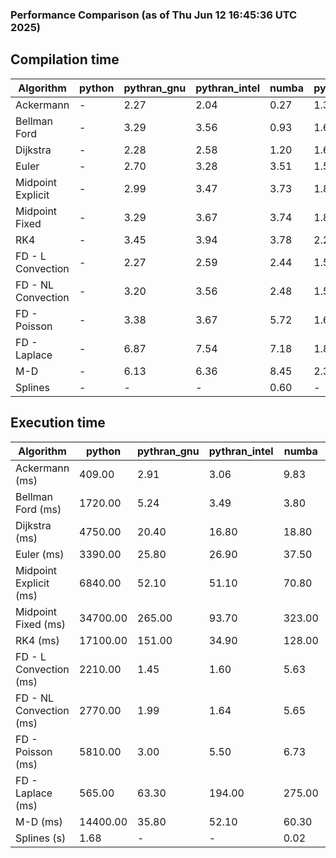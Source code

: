 ### Performance Comparison (as of Thu Jun 12 16:45:36 UTC 2025)
## Compilation time
Algorithm                 | python                    | pythran_gnu               | pythran_intel             | numba                     | pyccel_gnu_c              | pyccel_gnu_fortran        | pyccel_intel_c            | pyccel_intel_fortran     
------------------------- | ------------------------- | ------------------------- | ------------------------- | ------------------------- | ------------------------- | ------------------------- | ------------------------- | -------------------------
Ackermann                 | -                         | 2.27                      | 2.04                      | 0.27                      | 1.31                      | 1.34                      | 1.34                      | 1.41                     
Bellman Ford              | -                         | 3.29                      | 3.56                      | 0.93                      | 1.60                      | 1.49                      | 1.56                      | 1.59                     
Dijkstra                  | -                         | 2.28                      | 2.58                      | 1.20                      | 1.69                      | 1.67                      | 1.70                      | 1.74                     
Euler                     | -                         | 2.70                      | 3.28                      | 3.51                      | 1.57                      | 1.51                      | 1.61                      | 1.62                     
Midpoint Explicit         | -                         | 2.99                      | 3.47                      | 3.73                      | 1.85                      | 1.75                      | 1.81                      | 1.79                     
Midpoint Fixed            | -                         | 3.29                      | 3.67                      | 3.74                      | 1.88                      | 1.74                      | 1.83                      | 1.83                     
RK4                       | -                         | 3.45                      | 3.94                      | 3.78                      | 2.21                      | 2.14                      | 2.16                      | 2.19                     
FD - L Convection         | -                         | 2.27                      | 2.59                      | 2.44                      | 1.53                      | 1.42                      | 1.50                      | 1.51                     
FD - NL Convection        | -                         | 3.20                      | 3.56                      | 2.48                      | 1.52                      | 1.43                      | 1.50                      | 1.50                     
FD - Poisson              | -                         | 3.38                      | 3.67                      | 5.72                      | 1.65                      | 1.70                      | 1.63                      | 2.33                     
FD - Laplace              | -                         | 6.87                      | 7.54                      | 7.18                      | 1.89                      | 1.85                      | 1.82                      | 1.98                     
M-D                       | -                         | 6.13                      | 6.36                      | 8.45                      | 2.32                      | 2.44                      | 2.36                      | 2.68                     
Splines                   | -                         | -                         | -                         | 0.60                      | -                         | -                         | -                         | -                        

## Execution time
Algorithm                 | python                    | pythran_gnu               | pythran_intel             | numba                     | pyccel_gnu_c              | pyccel_gnu_fortran        | pyccel_intel_c            | pyccel_intel_fortran     
------------------------- | ------------------------- | ------------------------- | ------------------------- | ------------------------- | ------------------------- | ------------------------- | ------------------------- | -------------------------
Ackermann (ms)            | 409.00                    | 2.91                      | 3.06                      | 9.83                      | 1.27                      | 1.23                      | 4.01                      | 10.20                    
Bellman Ford (ms)         | 1720.00                   | 5.24                      | 3.49                      | 3.80                      | 3.73                      | 3.29                      | 6.48                      | 4.18                     
Dijkstra (ms)             | 4750.00                   | 20.40                     | 16.80                     | 18.80                     | 66.50                     | 18.70                     | 65.60                     | 23.90                    
Euler (ms)                | 3390.00                   | 25.80                     | 26.90                     | 37.50                     | 26.80                     | 11.00                     | 27.70                     | 15.40                    
Midpoint Explicit (ms)    | 6840.00                   | 52.10                     | 51.10                     | 70.80                     | 44.80                     | 19.20                     | 46.90                     | 15.80                    
Midpoint Fixed (ms)       | 34700.00                  | 265.00                    | 93.70                     | 323.00                    | 191.00                    | 72.00                     | 197.00                    | 51.00                    
RK4 (ms)                  | 17100.00                  | 151.00                    | 34.90                     | 128.00                    | 95.80                     | 32.20                     | 90.20                     | 25.80                    
FD - L Convection (ms)    | 2210.00                   | 1.45                      | 1.60                      | 5.63                      | 6.82                      | 1.54                      | 7.84                      | 1.59                     
FD - NL Convection (ms)   | 2770.00                   | 1.99                      | 1.64                      | 5.65                      | 6.68                      | 1.52                      | 7.96                      | 1.53                     
FD - Poisson (ms)         | 5810.00                   | 3.00                      | 5.50                      | 6.73                      | 16.00                     | 2.62                      | 23.90                     | 2.58                     
FD - Laplace (ms)         | 565.00                    | 63.30                     | 194.00                    | 275.00                    | 508.00                    | 56.40                     | 667.00                    | 59.10                    
M-D (ms)                  | 14400.00                  | 35.80                     | 52.10                     | 60.30                     | 114.00                    | 62.00                     | 61.30                     | 87.70                    
Splines (s)               | 1.68                      | -                         | -                         | 0.02                      | -                         | -                         | -                         | -                        
